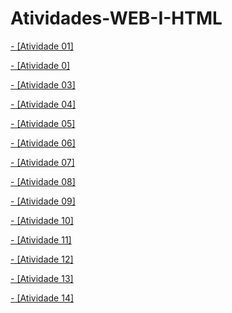 # Atividades-WEB-I-HTML



[- [Atividade 01]](#Atividade_1)

[- [Atividade 0]](#Atividade_2)

[- [Atividade 03]](#Atividade_3)

[- [Atividade 04]](#Atividade_4)

[- [Atividade 05]](#Atividade_5)

[- [Atividade 06]](#Atividade_6)

[- [Atividade 07]](#Atividade_7)

[- [Atividade 08]](#Atividade_8)

[- [Atividade 09]](#Atividade_9)

[- [Atividade 10]](#Atividade_10)

[- [Atividade 11]](#Atividade_11)

[- [Atividade 12]](#Atividade_12)

[- [Atividade 13]](#Atividade_13)

[- [Atividade 14]](#Atividade_14)
